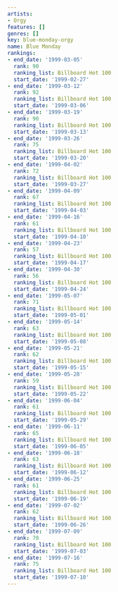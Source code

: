 ```yaml
---
artists:
- Orgy
features: []
genres: []
key: blue-monday-orgy
name: Blue Monday
rankings:
- end_date: '1999-03-05'
  rank: 90
  ranking_list: Billboard Hot 100
  start_date: '1999-02-27'
- end_date: '1999-03-12'
  rank: 92
  ranking_list: Billboard Hot 100
  start_date: '1999-03-06'
- end_date: '1999-03-19'
  rank: 90
  ranking_list: Billboard Hot 100
  start_date: '1999-03-13'
- end_date: '1999-03-26'
  rank: 75
  ranking_list: Billboard Hot 100
  start_date: '1999-03-20'
- end_date: '1999-04-02'
  rank: 72
  ranking_list: Billboard Hot 100
  start_date: '1999-03-27'
- end_date: '1999-04-09'
  rank: 67
  ranking_list: Billboard Hot 100
  start_date: '1999-04-03'
- end_date: '1999-04-16'
  rank: 61
  ranking_list: Billboard Hot 100
  start_date: '1999-04-10'
- end_date: '1999-04-23'
  rank: 57
  ranking_list: Billboard Hot 100
  start_date: '1999-04-17'
- end_date: '1999-04-30'
  rank: 56
  ranking_list: Billboard Hot 100
  start_date: '1999-04-24'
- end_date: '1999-05-07'
  rank: 71
  ranking_list: Billboard Hot 100
  start_date: '1999-05-01'
- end_date: '1999-05-14'
  rank: 63
  ranking_list: Billboard Hot 100
  start_date: '1999-05-08'
- end_date: '1999-05-21'
  rank: 62
  ranking_list: Billboard Hot 100
  start_date: '1999-05-15'
- end_date: '1999-05-28'
  rank: 59
  ranking_list: Billboard Hot 100
  start_date: '1999-05-22'
- end_date: '1999-06-04'
  rank: 61
  ranking_list: Billboard Hot 100
  start_date: '1999-05-29'
- end_date: '1999-06-11'
  rank: 65
  ranking_list: Billboard Hot 100
  start_date: '1999-06-05'
- end_date: '1999-06-18'
  rank: 63
  ranking_list: Billboard Hot 100
  start_date: '1999-06-12'
- end_date: '1999-06-25'
  rank: 61
  ranking_list: Billboard Hot 100
  start_date: '1999-06-19'
- end_date: '1999-07-02'
  rank: 62
  ranking_list: Billboard Hot 100
  start_date: '1999-06-26'
- end_date: '1999-07-09'
  rank: 70
  ranking_list: Billboard Hot 100
  start_date: '1999-07-03'
- end_date: '1999-07-16'
  rank: 75
  ranking_list: Billboard Hot 100
  start_date: '1999-07-10'
---
```



